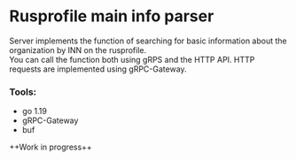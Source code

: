 # Rusprofile main info parser

Server implements the function of searching for basic information about the organization by INN on the rusprofile.  
You can call the function both using gRPS and the HTTP API. HTTP requests are implemented using gRPC-Gateway.  
### Tools:
  - go 1.19
  - gRPC-Gateway
  - buf

++Work in progress++
